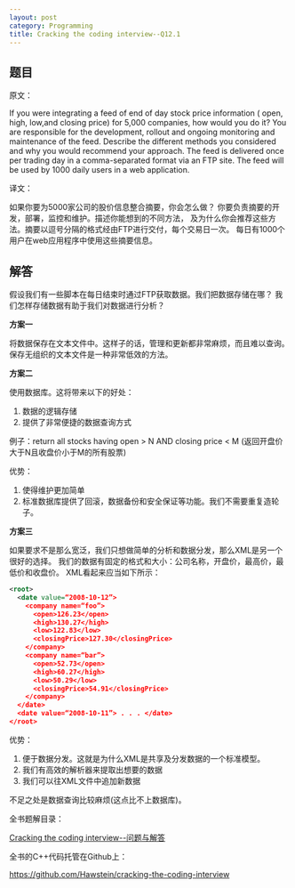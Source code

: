 ```yaml
---
layout: post
category: Programming
title: Cracking the coding interview--Q12.1
---
```


## 题目

原文：

If you were integrating a feed of end of day stock price information (
open, high, low,and closing price) for 5,000 companies, how would you 
do it? You are responsible for the development, rollout and ongoing 
monitoring and maintenance of the feed. Describe the different 
methods you considered and why you would recommend your
approach. The feed is delivered once per trading day in a 
comma-separated format via an FTP site. The feed will be used by 1000 
daily users in a web application.

译文：

如果你要为5000家公司的股价信息整合摘要，你会怎么做？
你要负责摘要的开发，部署，监控和维护。描述你能想到的不同方法，
及为什么你会推荐这些方法。摘要以逗号分隔的格式经由FTP进行交付，每个交易日一次。
每日有1000个用户在web应用程序中使用这些摘要信息。

## 解答

假设我们有一些脚本在每日结束时通过FTP获取数据。我们把数据存储在哪？
我们怎样存储数据有助于我们对数据进行分析？

**方案一**

将数据保存在文本文件中。这样子的话，管理和更新都非常麻烦，而且难以查询。
保存无组织的文本文件是一种非常低效的方法。

**方案二**

使用数据库。这将带来以下的好处：

1. 数据的逻辑存储
1. 提供了非常便捷的数据查询方式

例子：return all stocks having open > N AND closing price < M
(返回开盘价大于N且收盘价小于M的所有股票)

优势：

1. 使得维护更加简单
1. 标准数据库提供了回滚，数据备份和安全保证等功能。我们不需要重复造轮子。

**方案三**

如果要求不是那么宽泛，我们只想做简单的分析和数据分发，那么XML是另一个很好的选择。
我们的数据有固定的格式和大小：公司名称，开盘价，最高价，最低价和收盘价。
XML看起来应当如下所示：

```xml
<root>
  <date value=“2008-10-12”>
	<company name=“foo”>
	  <open>126.23</open>
	  <high>130.27</high>
	  <low>122.83</low>
	  <closingPrice>127.30</closingPrice>
	</company>
	<company name=“bar”>
	  <open>52.73</open>
	  <high>60.27</high>
	  <low>50.29</low>
	  <closingPrice>54.91</closingPrice>
	</company>
  </date>
  <date value=“2008-10-11”> . . . </date>
</root>
```

优势：

1. 便于数据分发。这就是为什么XML是共享及分发数据的一个标准模型。
1. 我们有高效的解析器来提取出想要的数据
1. 我们可以往XML文件中追加新数据

不足之处是数据查询比较麻烦(这点比不上数据库)。

全书题解目录：

[Cracking the coding interview--问题与解答](/posts/ctci-solutions-contents.html)

全书的C++代码托管在Github上：

<https://github.com/Hawstein/cracking-the-coding-interview>

